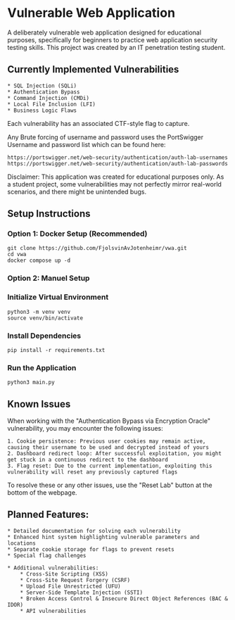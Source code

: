 # Vulnerable Web Application

A deliberately vulnerable web application designed for educational purposes, specifically for beginners to practice web application security testing skills. This project was created by an IT penetration testing student.

## Currently Implemented Vulnerabilities
```
* SQL Injection (SQLi)
* Authentication Bypass
* Command Injection (CMDi)
* Local File Inclusion (LFI)
* Business Logic Flaws
```
Each vulnerability has an associated CTF-style flag to capture.

Any Brute forcing of username and password uses the PortSwigger Username and password list which can be found here:
```
https://portswigger.net/web-security/authentication/auth-lab-usernames
https://portswigger.net/web-security/authentication/auth-lab-passwords
```

Disclaimer: This application was created for educational purposes only. As a student project, some vulnerabilities may not perfectly mirror real-world scenarios, and there might be unintended bugs.

## Setup Instructions

### Option 1: Docker Setup (Recommended)
```
git clone https://github.com/FjolsvinAvJotenheimr/vwa.git
cd vwa
docker compose up -d
```
### Option 2: Manuel Setup
### Initialize Virtual Environment
```
python3 -m venv venv
source venv/bin/activate
```
### Install Dependencies
```
pip install -r requirements.txt
```
### Run the Application
```
python3 main.py
```

## Known Issues
When working with the "Authentication Bypass via Encryption Oracle" vulnerability, you may encounter the following issues:
```
1. Cookie persistence: Previous user cookies may remain active, causing their username to be used and decrypted instead of yours
2. Dashboard redirect loop: After successful exploitation, you might get stuck in a continuous redirect to the dashboard
3. Flag reset: Due to the current implementation, exploiting this vulnerability will reset any previously captured flags
```
To resolve these or any other issues, use the "Reset Lab" button at the bottom of the webpage.

## Planned Features:
```
* Detailed documentation for solving each vulnerability
* Enhanced hint system highlighting vulnerable parameters and locations
* Separate cookie storage for flags to prevent resets
* Special flag challenges

* Additional vulnerabilities:
	* Cross-Site Scripting (XSS)
	* Cross-Site Request Forgery (CSRF)
	* Upload File Unrestricted (UFU)
	* Server-Side Template Injection (SSTI)
	* Broken Access Control & Insecure Direct Object References (BAC & IDOR)
	* API vulnerabilities
```
